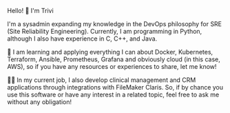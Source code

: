 Hello! 👋 I'm Trivi

I'm a sysadmin expanding my knowledge in the DevOps philosophy for SRE (Site Reliability Engineering). 
Currently, I am programming in Python, although I also have experience in C, C++, and Java.

🌱 I am learning and applying everything I can about Docker, Kubernetes, Terraform, Ansible, Prometheus, Grafana and obviously cloud (in this case, AWS), so if you have any resources or experiences to share, let me know!

👨‍💻 In my current job, I also develop clinical management and CRM applications through integrations with FileMaker Claris. So, if by chance you use this software or have any interest in a related topic, feel free to ask me without any obligation!
